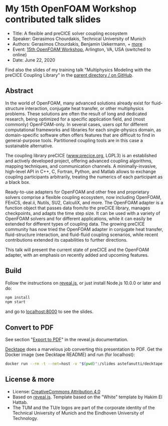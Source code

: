 # My 15th OpenFOAM Workshop contributed talk slides

- Title: A flexible and preCICE solver coupling ecosystem
- Speaker: Gerasimos Chourdakis, Technical University of Munich
- Authors: Gerasimos Chourdakis, Benjamin Uekermann, + [more](https://www.precice.org/about/)
- Event: [15th OpenFOAM Workshop](http://www.cpe.vt.edu/ofw15/), Arlington, VA, USA (switched to online)
- Date: June 22, 2020

Find also the slides of my training talk "Multiphysics Modeling with the preCICE Coupling Library" in the [parent directory / on GitHub](https://github.com/MakisH/ofw15-slides).

## Abstract

In the world of OpenFOAM, many advanced solutions already exist for fluid-structure interaction, conjugate heat transfer, or other multiphysics problems. These solutions are often the result of long and dedicated research, being optimized for a specific application field, and (most commonly) OpenFOAM-only. In several cases, users opt for different computational frameworks and libraries for each single-physics domain, as domain-specific software often offers features that are difficult to find in general-purpose tools. Partitioned coupling tools are in this case a sustainable alternative.

The coupling library preCICE (www.precice.org, LGPL3) is an established and actively developed project, offering advanced coupling algorithms, mapping techniques, and communication channels. A minimally-invasive, high-level API in C++, C, Fortran, Python, and Matlab allows to exchange coupling participants arbitrarily, treating the numerics of each participant as a black box.

Ready-to-use adapters for OpenFOAM and other free and proprietary solvers comprise a flexible coupling ecosystem, now including OpenFOAM, FEniCS, deal.ii, Nutils, SU2, CalculiX, and more. The OpenFOAM adapter is a function object that passes data from/to the preCICE library, manages checkpoints, and adapts the time step size. It can be used with a variety of OpenFOAM solvers and for different applications, while it can easily be extended for different types of coupling data. The growing preCICE community has now tried the OpenFOAM adapter in conjugate heat transfer, fluid-structure interaction, and fluid-fluid coupling scenarios, while recent contributions extended its capabilities to further directions.

This talk will present the current state of preCICE and the OpenFOAM adapter, with an emphasis on recently added and upcoming features.

## Build

Follow the instructions on [reveal.js](https://revealjs.com/installation/), or just install Node.js 10.0.0 or later and do:

```bash
npm install
npm start
```

and go to [localhost:8000](http://localhost:8000/) to see the slides.

## Convert to PDF

See section "[Export to PDF](https://revealjs.com/pdf-export/)" in the reveal.js documentation.

[Decktape](https://github.com/astefanutti/decktape) does a marvelous job converting this presentation to PDF. Get the Docker image (see Decktape README) and run (for localhost):

```bash
docker run --rm -t --net=host -v "$(pwd)":/slides astefanutti/decktape generic --key=" " -p 2000 -s 1920x1440 http://localhost:8000 slides.pdf
```

## License & more

- License: [CreativeCommons Attribution 4.0](https://creativecommons.org/licenses/by/4.0/)
- Based on [reveal.js](https://github.com/hakimel/reveal.js). Template based on the "White" template by Hakim El Hattab.
- The TUM and the TU/e logos are part of the corporate identity of the Technical University of Munich and the Eindhoven University of Technology.
